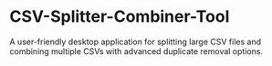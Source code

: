 # CSV-Splitter-Combiner-Tool
A user-friendly desktop application for splitting large CSV files and combining multiple CSVs with advanced duplicate removal options.
